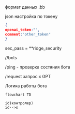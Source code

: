
формат данных .bb

json настройка по токену  

```json 
{ 
openai_token:"", 
comment:"other_token"
}
```

sec_pass = \*\*ridge_security






//bots 

/ping - проверка состяния бота 

/request запрос к GPT 



Логика работы бота 


```mermaid 
flowchart TD 

id(контролер)
id-->s
```



